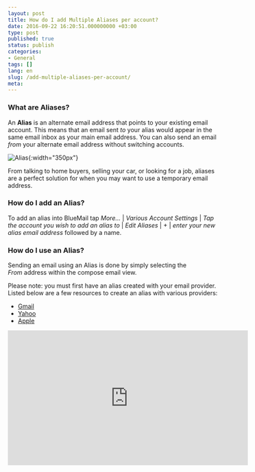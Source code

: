 ```yaml
---
layout: post
title: How do I add Multiple Aliases per account?
date: 2016-09-22 16:20:51.000000000 +03:00
type: post
published: true
status: publish
categories:
- General
tags: []
lang: en
slug: /add-multiple-aliases-per-account/
meta:
---
```


### What are Aliases?

An **Alias** is an alternate email address that points to your existing email account. This means that an email sent *to* your alias would appear in the same email inbox as your main email address. You can also send an email *from* your alternate email address without switching accounts.

![Alias](/assets/Aliases_v4.png){:width="350px"}

From talking to home buyers, selling your car, or looking for a job, aliases are a perfect solution for when you may want to use a temporary email address.

### How do I add an Alias?
To add an alias into BlueMail tap *More...* \| *Various Account Settings* \| *Tap the account you wish to add an alias to* \| *Edit Aliases* \| + \| *enter your new alias email address* followed by a name.

### How do I use an Alias?

Sending an email using an Alias is done by simply selecting the *From* address within the compose email view.

Please note: you must first have an alias created with your email provider. Listed below are a few resources to create an alias with various providers:

* [Gmail](https://support.google.com/a/answer/33327?hl=en)
* [Yahoo](https://help.yahoo.com/kb/SLN15953.html)
* [Apple](https://support.apple.com/kb/ph2622?locale=en_US)

<iframe src="https://www.youtube.com/embed/vhV4EpFKwHg?list=PLXcA1xyD8E7dB0XsKApln4AqCumFbmOJK" width="560" height="315" frameborder="0" allowfullscreen="allowfullscreen"></iframe>